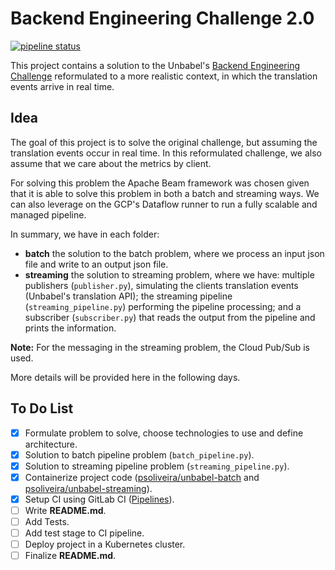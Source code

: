# Backend Engineering Challenge 2.0

[![pipeline status](https://gitlab.com/psoliveira/unbabel-bec/badges/master/pipeline.svg)](https://gitlab.com/psoliveira/unbabel-bec/commits/master)

This project contains a solution to the Unbabel's [Backend Engineering Challenge](https://github.com/Unbabel/backend-engineering-challenge/blob/master/README.md) 
reformulated to a more realistic context, in which the translation events arrive in real time.  

## Idea

The goal of this project is to solve the original challenge, but assuming the translation events occur in real time. In this reformulated challenge, we also assume that we care about the metrics by client. 

For solving this problem the Apache Beam framework was chosen given that it is able to solve this problem in both a batch and streaming ways. We can also leverage on the GCP's Dataflow runner to run a fully scalable and managed pipeline.

In summary, we have in each folder:

- **batch** the solution to the batch problem, where we process an input json file and write to an output json file.
- **streaming** the solution to streaming problem, where we have: multiple publishers (`publisher.py`), simulating the clients translation events (Unbabel's translation API); the streaming pipeline (`streaming_pipeline.py`) performing the pipeline processing; and a subscriber (`subscriber.py`) that reads the output from the pipeline and prints the information. 

**Note:** For the messaging in the streaming problem, the Cloud Pub/Sub is used.

More details will be provided here in the following days.

## To Do List

- [x] Formulate problem to solve, choose technologies to use and define 
architecture.
- [x] Solution to batch pipeline problem (`batch_pipeline.py`).
- [x] Solution to streaming pipeline problem (`streaming_pipeline.py`).
- [x] Containerize project code ([psoliveira/unbabel-batch](https://hub.docker.com/repository/docker/psoliveira/unbabel-batch/) and [psoliveira/unbabel-streaming](https://hub.docker.com/repository/docker/psoliveira/unbabel-streaming/)).
- [x] Setup CI using GitLab CI ([Pipelines](https://gitlab.com/psoliveira/unbabel-bec/pipelines)).
- [ ] Write **README.md**.
- [ ] Add Tests.
- [ ] Add test stage to CI pipeline.
- [ ] Deploy project in a Kubernetes cluster.
- [ ] Finalize **README.md**.